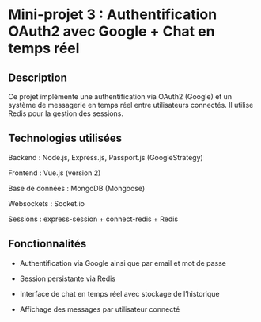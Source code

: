 # Mini-projet 3 : Authentification OAuth2 avec Google + Chat en temps réel

## Description

Ce projet implémente une authentification via OAuth2 (Google) et un système de messagerie en temps réel entre utilisateurs connectés. Il utilise Redis pour la gestion des sessions.

## Technologies utilisées

Backend : Node.js, Express.js, Passport.js (GoogleStrategy)

Frontend : Vue.js (version 2)

Base de données : MongoDB (Mongoose)

Websockets : Socket.io

Sessions : express-session + connect-redis + Redis

## Fonctionnalités

- Authentification via Google ainsi que par email et mot de passe

- Session persistante via Redis

- Interface de chat en temps réel avec stockage de l’historique

- Affichage des messages par utilisateur connecté
